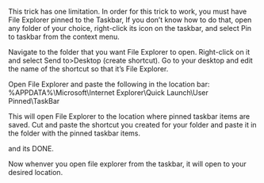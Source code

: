 This trick has one limitation. 
In order for this trick to work, you must have File Explorer pinned to the Taskbar, If you don’t know how to do that, open any folder of your choice, right-click its icon on the taskbar, and select Pin to taskbar from the context menu.


Navigate to the folder that you want File Explorer to open. Right-click on it and select Send to>Desktop (create shortcut). Go to your desktop and edit the name of the shortcut so that it’s File Explorer.

Open File Explorer and paste the following in the location bar: %APPDATA%\Microsoft\Internet Explorer\Quick Launch\User Pinned\TaskBar


This will open File Explorer to the location where pinned taskbar items are saved. Cut and paste the shortcut you created for your folder and paste it in the folder with the pinned taskbar items.

and its DONE.

Now whenver you open file explorer from the taskbar, it will open to your desired location.
